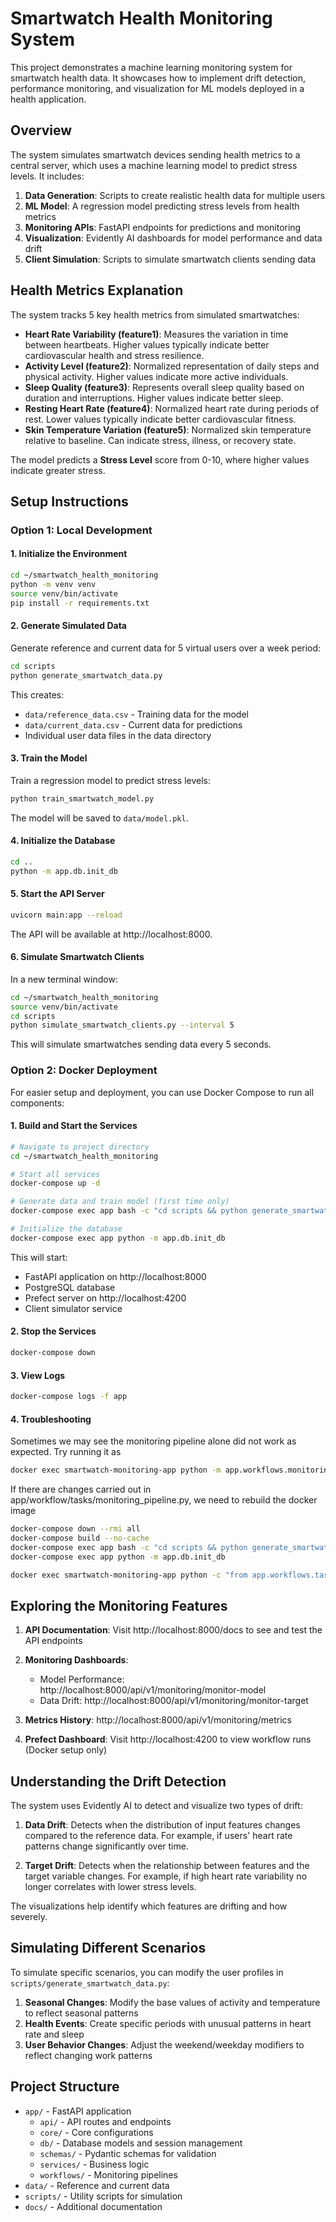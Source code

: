# Smartwatch Health Monitoring System

This project demonstrates a machine learning monitoring system for smartwatch health data. It showcases how to implement drift detection, performance monitoring, and visualization for ML models deployed in a health application.

## Overview

The system simulates smartwatch devices sending health metrics to a central server, which uses a machine learning model to predict stress levels. It includes:

1. **Data Generation**: Scripts to create realistic health data for multiple users
2. **ML Model**: A regression model predicting stress levels from health metrics
3. **Monitoring APIs**: FastAPI endpoints for predictions and monitoring
4. **Visualization**: Evidently AI dashboards for model performance and data drift
5. **Client Simulation**: Scripts to simulate smartwatch clients sending data

## Health Metrics Explanation

The system tracks 5 key health metrics from simulated smartwatches:

- **Heart Rate Variability (feature1)**: Measures the variation in time between heartbeats. Higher values typically indicate better cardiovascular health and stress resilience.
- **Activity Level (feature2)**: Normalized representation of daily steps and physical activity. Higher values indicate more active individuals.
- **Sleep Quality (feature3)**: Represents overall sleep quality based on duration and interruptions. Higher values indicate better sleep.
- **Resting Heart Rate (feature4)**: Normalized heart rate during periods of rest. Lower values typically indicate better cardiovascular fitness.
- **Skin Temperature Variation (feature5)**: Normalized skin temperature relative to baseline. Can indicate stress, illness, or recovery state.

The model predicts a **Stress Level** score from 0-10, where higher values indicate greater stress.

## Setup Instructions

### Option 1: Local Development

#### 1. Initialize the Environment

```bash
cd ~/smartwatch_health_monitoring
python -m venv venv
source venv/bin/activate
pip install -r requirements.txt
```

#### 2. Generate Simulated Data

Generate reference and current data for 5 virtual users over a week period:

```bash
cd scripts
python generate_smartwatch_data.py
```

This creates:
- `data/reference_data.csv` - Training data for the model
- `data/current_data.csv` - Current data for predictions
- Individual user data files in the data directory

#### 3. Train the Model

Train a regression model to predict stress levels:

```bash
python train_smartwatch_model.py
```

The model will be saved to `data/model.pkl`.

#### 4. Initialize the Database

```bash
cd ..
python -m app.db.init_db
```

#### 5. Start the API Server

```bash
uvicorn main:app --reload
```

The API will be available at http://localhost:8000.

#### 6. Simulate Smartwatch Clients

In a new terminal window:

```bash
cd ~/smartwatch_health_monitoring
source venv/bin/activate
cd scripts
python simulate_smartwatch_clients.py --interval 5
```

This will simulate smartwatches sending data every 5 seconds.

### Option 2: Docker Deployment

For easier setup and deployment, you can use Docker Compose to run all components:

#### 1. Build and Start the Services

```bash
# Navigate to project directory
cd ~/smartwatch_health_monitoring

# Start all services
docker-compose up -d

# Generate data and train model (first time only)
docker-compose exec app bash -c "cd scripts && python generate_smartwatch_data.py && python train_smartwatch_model.py"

# Initialize the database
docker-compose exec app python -m app.db.init_db
```

This will start:
- FastAPI application on http://localhost:8000
- PostgreSQL database
- Prefect server on http://localhost:4200
- Client simulator service

#### 2. Stop the Services

```bash
docker-compose down
```

#### 3. View Logs

```bash
docker-compose logs -f app
```

#### 4. Troubleshooting

Sometimes we may see the monitoring pipeline alone did not work as expected.
Try running it as
```bash
docker exec smartwatch-monitoring-app python -m app.workflows.monitoring_pipeline
```

If there are changes carried out in app/workflow/tasks/monitoring_pipeline.py, we need to rebuild the docker image

```bash
docker-compose down --rmi all
docker-compose build --no-cache
docker-compose exec app bash -c "cd scripts && python generate_smartwatch_data.py && python train_smartwatch_model.py"
docker-compose exec app python -m app.db.init_db

docker exec smartwatch-monitoring-app python -c "from app.workflows.tasks.monitoring_tasks import get_reference_data, get_current_data, generate_model_performance_metrics; import pandas as pd; ref_data = get_reference_data(); cur_data = get_current_data(); common_cols = list(set(ref_data.columns).intersection(set(cur_data.columns))); ref_data = ref_data[common_cols]; cur_data = cur_data[common_cols]; generate_model_performance_metrics(ref_data, cur_data)"
```


## Exploring the Monitoring Features

1. **API Documentation**: Visit http://localhost:8000/docs to see and test the API endpoints

2. **Monitoring Dashboards**:
   - Model Performance: http://localhost:8000/api/v1/monitoring/monitor-model
   - Data Drift: http://localhost:8000/api/v1/monitoring/monitor-target

3. **Metrics History**: http://localhost:8000/api/v1/monitoring/metrics

4. **Prefect Dashboard**: Visit http://localhost:4200 to view workflow runs (Docker setup only)

## Understanding the Drift Detection

The system uses Evidently AI to detect and visualize two types of drift:

1. **Data Drift**: Detects when the distribution of input features changes compared to the reference data. For example, if users' heart rate patterns change significantly over time.

2. **Target Drift**: Detects when the relationship between features and the target variable changes. For example, if high heart rate variability no longer correlates with lower stress levels.

The visualizations help identify which features are drifting and how severely.

## Simulating Different Scenarios

To simulate specific scenarios, you can modify the user profiles in `scripts/generate_smartwatch_data.py`:

1. **Seasonal Changes**: Modify the base values of activity and temperature to reflect seasonal patterns
2. **Health Events**: Create specific periods with unusual patterns in heart rate and sleep
3. **User Behavior Changes**: Adjust the weekend/weekday modifiers to reflect changing work patterns

## Project Structure

- `app/` - FastAPI application
  - `api/` - API routes and endpoints
  - `core/` - Core configurations
  - `db/` - Database models and session management
  - `schemas/` - Pydantic schemas for validation
  - `services/` - Business logic
  - `workflows/` - Monitoring pipelines
- `data/` - Reference and current data
- `scripts/` - Utility scripts for simulation
- `docs/` - Additional documentation
